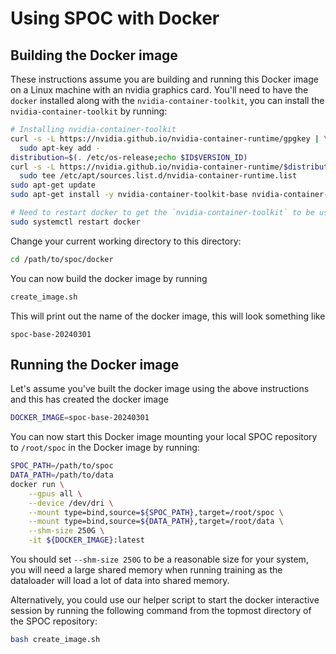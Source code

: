 # Using SPOC with Docker

## Building the Docker image

These instructions assume you are building and running this Docker image on a Linux machine with an nvidia graphics
card. You'll need to have the `docker` installed along with the `nvidia-container-toolkit`, you can install the 
`nvidia-container-toolkit` by running:
```bash
# Installing nvidia-container-toolkit
curl -s -L https://nvidia.github.io/nvidia-container-runtime/gpgkey | \
  sudo apt-key add -
distribution=$(. /etc/os-release;echo $ID$VERSION_ID)
curl -s -L https://nvidia.github.io/nvidia-container-runtime/$distribution/nvidia-container-runtime.list | \
  sudo tee /etc/apt/sources.list.d/nvidia-container-runtime.list
sudo apt-get update
sudo apt-get install -y nvidia-container-toolkit-base nvidia-container-toolkit

# Need to restart docker to get the `nvidia-container-toolkit` to be usable
sudo systemctl restart docker
```

Change your current working directory to this directory:
```bash
cd /path/to/spoc/docker
```

You can now build the docker image by running
```bash
create_image.sh
```
This will print out the name of the docker image, this will look something like
```
spoc-base-20240301
```

## Running the Docker image

Let's assume you've built the docker image using the above instructions and this has created the docker image
```bash
DOCKER_IMAGE=spoc-base-20240301
```
You can now start this Docker image mounting your local SPOC repository to `/root/spoc` in the Docker image by running:
```bash
SPOC_PATH=/path/to/spoc
DATA_PATH=/path/to/data
docker run \
    --gpus all \
    --device /dev/dri \
    --mount type=bind,source=${SPOC_PATH},target=/root/spoc \
    --mount type=bind,source=${DATA_PATH},target=/root/data \
    --shm-size 250G \
    -it ${DOCKER_IMAGE}:latest
```
You should set `--shm-size 250G` to be a reasonable size for your system, you will need a large shared memory when
running training as the dataloader will load a lot of data into shared memory.

Alternatively, you could use our helper script to start the docker interactive session by running the following command from the topmost directory of the SPOC repository:
```bash
bash create_image.sh
```